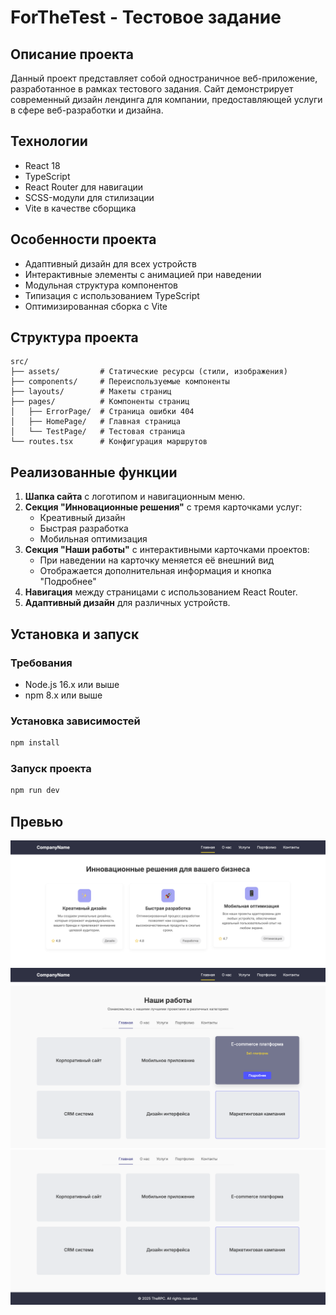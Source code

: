 # ForTheTest - Тестовое задание

## Описание проекта

Данный проект представляет собой одностраничное веб-приложение, разработанное в рамках тестового задания. Сайт демонстрирует современный дизайн лендинга для компании, предоставляющей услуги в сфере веб-разработки и дизайна.

## Технологии

- React 18
- TypeScript
- React Router для навигации
- SCSS-модули для стилизации
- Vite в качестве сборщика

## Особенности проекта

- Адаптивный дизайн для всех устройств
- Интерактивные элементы с анимацией при наведении
- Модульная структура компонентов
- Типизация с использованием TypeScript
- Оптимизированная сборка с Vite

## Структура проекта

```
src/
├── assets/         # Статические ресурсы (стили, изображения)
├── components/     # Переиспользуемые компоненты
├── layouts/        # Макеты страниц
├── pages/          # Компоненты страниц
│   ├── ErrorPage/  # Страница ошибки 404
│   ├── HomePage/   # Главная страница
│   └── TestPage/   # Тестовая страница
└── routes.tsx      # Конфигурация маршрутов
```

## Реализованные функции

1. **Шапка сайта** с логотипом и навигационным меню.
2. **Секция "Инновационные решения"** с тремя карточками услуг:
   - Креативный дизайн
   - Быстрая разработка
   - Мобильная оптимизация
3. **Секция "Наши работы"** с интерактивными карточками проектов:
   - При наведении на карточку меняется её внешний вид
   - Отображается дополнительная информация и кнопка "Подробнее"
4. **Навигация** между страницами с использованием React Router.
5. **Адаптивный дизайн** для различных устройств.

## Установка и запуск

### Требования

- Node.js 16.x или выше
- npm 8.x или выше

### Установка зависимостей

```bash
npm install
```

### Запуск проекта

```bash
npm run dev
```

## Превью
![1](./screenshots/1.png)
![2](./screenshots/2.png)
![3](./screenshots/3.png)